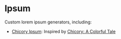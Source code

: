 # Ipsum

Custom lorem ipsum generators, including:

- [Chicory Ipsum](https://viv2d2.github.io/ipsum): Inspired by
  [Chicory: A Colorful Tale](https://chicorygame.com/)

